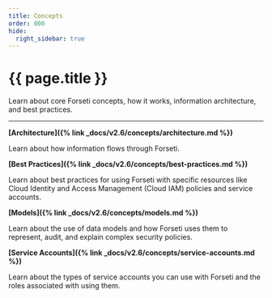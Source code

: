 ```yaml
---
title: Concepts
order: 000
hide:
  right_sidebar: true
---
```


# {{ page.title }}

Learn about core Forseti concepts, how it works, information architecture, and best practices.

---

**[Architecture]({% link _docs/v2.6/concepts/architecture.md %})**

Learn about how information flows through Forseti.

**[Best Practices]({% link _docs/v2.6/concepts/best-practices.md %})**

Learn about best practices for using Forseti with specific resources like Cloud Identity and
Access Management (Cloud IAM) policies and service accounts.

**[Models]({% link _docs/v2.6/concepts/models.md %})**

Learn about the use of data models and how Forseti uses them to represent, audit, and explain
complex security policies.

**[Service Accounts]({% link _docs/v2.6/concepts/service-accounts.md %})**

Learn about the types of service accounts you can use with Forseti and the roles associated with
using them.
